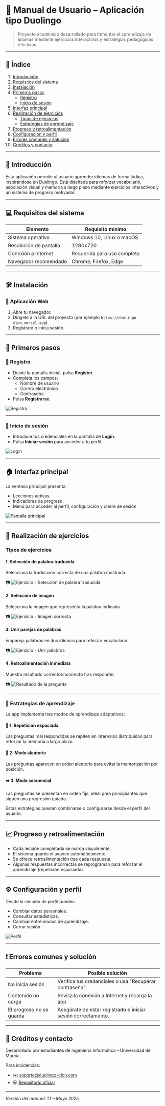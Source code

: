 
# 📘 Manual de Usuario – Aplicación tipo Duolingo

> Proyecto académico desarrollado para fomentar el aprendizaje de idiomas mediante ejercicios interactivos y estrategias pedagógicas efectivas.

---

## 📑 Índice

1. [Introducción](#introducción)
2. [Requisitos del sistema](#requisitos-del-sistema)
3. [Instalación](#instalación)
4. [Primeros pasos](#primeros-pasos)
   - [Registro](#registro)
   - [Inicio de sesión](#inicio-de-sesión)
5. [Interfaz principal](#interfaz-principal)
6. [Realización de ejercicios](#realización-de-ejercicios)
   - [Tipos de ejercicios](#tipos-de-ejercicios)
   - [Estrategias de aprendizaje](#estrategias-de-aprendizaje)
7. [Progreso y retroalimentación](#progreso-y-retroalimentación)
8. [Configuración y perfil](#configuración-y-perfil)
9. [Errores comunes y solución](#errores-comunes-y-solución)
10. [Créditos y contacto](#créditos-y-contacto)

---

## 📌 Introducción

Esta aplicación permite al usuario aprender idiomas de forma lúdica, inspirándose en Duolingo. Está diseñada para reforzar vocabulario, asociación visual y memoria a largo plazo mediante ejercicios interactivos y un sistema de progreso motivador.

---

## 💻 Requisitos del sistema

| Elemento | Requisito mínimo |
|---------|------------------|
| Sistema operativo | Windows 10, Linux o macOS |
| Resolución de pantalla | 1280x720 |
| Conexión a Internet | Requerida para uso completo |
| Navegador recomendado | Chrome, Firefox, Edge |

---

## 🛠 Instalación

### 🔧 Aplicación Web

1. Abre tu navegador.
2. Dirígete a la URL del proyecto (por ejemplo `https://duolingo-clon.vercel.app`).
3. Regístrate o inicia sesión.

---

## 🚀 Primeros pasos

### 📝 Registro

- Desde la pantalla inicial, pulsa **Register**.
- Completa los campos:
  - Nombre de usuario
  - Correo electrónico
  - Contraseña
- Pulsa **Registrarse**.

![Registro](assets_duolingo/screen_1.png)

---

### 🔐 Inicio de sesión

- Introduce tus credenciales en la pantalla de **Login**.
- Pulsa **Iniciar sesión** para acceder a tu perfil.

![Login](assets_duolingo/screen_2.png)

---

## 🏠 Interfaz principal

La ventana principal presenta:

- Lecciones activas.
- Indicadores de progreso.
- Menú para acceder al perfil, configuración y cierre de sesión.

![Pantalla principal](assets_duolingo/screen_3.png)

---

## 🧠 Realización de ejercicios

### Tipos de ejercicios

#### 1. **Selección de palabra traducida**
Selecciona la traducción correcta de una palabra mostrada.

📷
![Ejercicio - Selección de palabra traducida](assets_duolingo/screen_4.png)

#### 2. **Selección de imagen**
Selecciona la imagen que representa la palabra indicada.

📷
![Ejercicio - Imagen correcta](assets_duolingo/screen_5.png)

#### 3. **Unir parejas de palabras**
Empareja palabras en dos idiomas para reforzar vocabulario.

📷
![Ejercicio - Unir palabras](assets_duolingo/screen_6.png)

#### 4. **Retroalimentación inmediata**
Muestra resultado correcto/incorrecto tras responder.

📷
![Resultado de la pregunta](assets_duolingo/screen_7.png)

---

### 🎯 Estrategias de aprendizaje

La app implementa tres modos de aprendizaje adaptativos:

#### 🔁 1. Repetición espaciada
Las preguntas mal respondidas se repiten en intervalos distribuidos para reforzar la memoria a largo plazo.

#### 🔄 2. Modo aleatorio
Las preguntas aparecen en orden aleatorio para evitar la memorización por posición.

#### ➡️ 3. Modo secuencial
Las preguntas se presentan en orden fijo, ideal para principiantes que siguen una progresión guiada.

Estas estrategias pueden combinarse o configurarse desde el perfil del usuario.

---

## 📈 Progreso y retroalimentación

- Cada lección completada se marca visualmente.
- El sistema guarda el avance automáticamente.
- Se ofrece retroalimentación tras cada respuesta.
- Algunas respuestas incorrectas se reprograman para reforzar el aprendizaje (repetición espaciada).

---

## ⚙️ Configuración y perfil

Desde la sección de perfil puedes:

- Cambiar datos personales.
- Consultar estadísticas.
- Cambiar entre modos de aprendizaje.
- Cerrar sesión.

![Perfil](assets_duolingo/screen_8.png)

---

## ❗ Errores comunes y solución

| Problema | Posible solución |
|---------|------------------|
| No inicia sesión | Verifica tus credenciales o usa "Recuperar contraseña". |
| Contenido no carga | Revisa la conexión a Internet y recarga la app. |
| El progreso no se guarda | Asegúrate de estar registrado e iniciar sesión correctamente. |

---

## 👥 Créditos y contacto

Desarrollado por estudiantes de Ingeniería Informática – Universidad de Murcia.

Para incidencias:

- ✉️ soporte@duolingo-clon.com
- 💻 [Repositorio oficial](https://github.com/tuusuario/duolingo-clon)

---

*Versión del manual: 1.1 – Mayo 2025*
